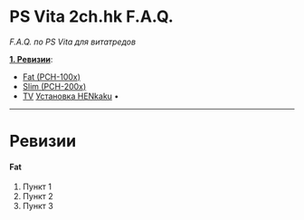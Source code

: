 # PS Vita 2ch.hk F.A.Q.
*F.A.Q. по PS Vita для витатредов*

[**1. Ревизии**](#Ревизии):
- [Fat (PCH-100x)](####fat)
- [Slim (PCH-200x)](####slim)
- [TV](####ge)
[Установка HENkaku](#Установка-henkaku) •


***

# Ревизии
#### Fat

1. Пункт 1
2. Пункт 2
3. Пункт 3

